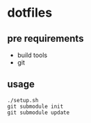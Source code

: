 # dotfiles

## pre requirements

- build tools
- git

## usage

    ./setup.sh
    git submodule init
    git submodule update
